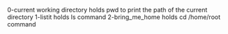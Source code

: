 0-current working directory holds pwd to print the path of the current directory
1-listit holds ls command
2-bring_me_home holds cd /home/root command
